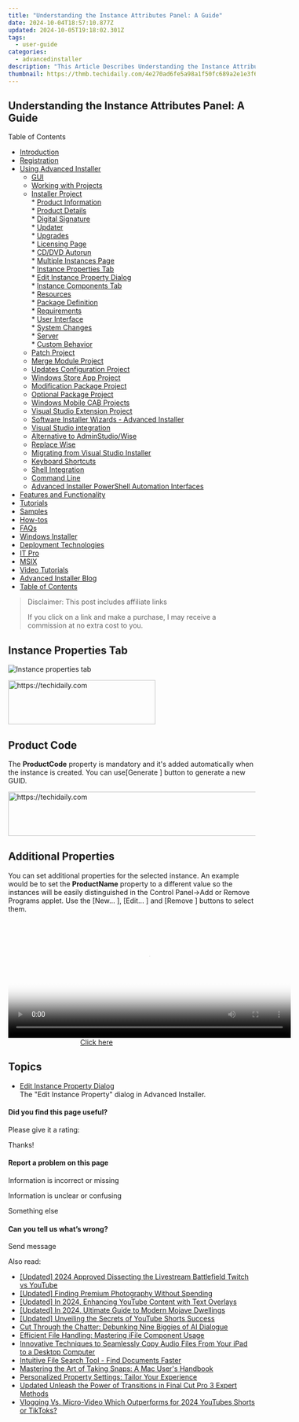```yaml
---
title: "Understanding the Instance Attributes Panel: A Guide"
date: 2024-10-04T18:57:10.877Z
updated: 2024-10-05T19:18:02.301Z
tags:
  - user-guide
categories:
  - advancedinstaller
description: "This Article Describes Understanding the Instance Attributes Panel: A Guide"
thumbnail: https://thmb.techidaily.com/4e270ad6fe5a98a1f50fc689a2e1e3f6ffaf5096f822ff56b7fa17a700e0f9cf.jpg
---
```


## Understanding the Instance Attributes Panel: A Guide

Table of Contents

* [Introduction](https://tools.techidaily.com/advancedinstaller/products/)
* [Registration](https://tools.techidaily.com/advancedinstaller/products/)
* [Using Advanced Installer](https://tools.techidaily.com/advancedinstaller/products/)  
   * [GUI](https://tools.techidaily.com/advancedinstaller/products/)  
   * [Working with Projects](https://tools.techidaily.com/advancedinstaller/products/)  
   * [Installer Project](https://tools.techidaily.com/advancedinstaller/products/)  
         * [Product Information](https://tools.techidaily.com/advancedinstaller/products/)  
                  * [Product Details](https://tools.techidaily.com/advancedinstaller/products/)  
                  * [Digital Signature](https://tools.techidaily.com/advancedinstaller/products/)  
                  * [Updater](https://tools.techidaily.com/advancedinstaller/products/)  
                  * [Upgrades](https://tools.techidaily.com/advancedinstaller/products/)  
                  * [Licensing Page](https://tools.techidaily.com/advancedinstaller/products/)  
                  * [CD/DVD Autorun](https://tools.techidaily.com/advancedinstaller/products/)  
                  * [Multiple Instances Page](https://tools.techidaily.com/advancedinstaller/products/)  
                              * [Instance Properties Tab](https://tools.techidaily.com/advancedinstaller/products/)  
                                             * [Edit Instance Property Dialog](https://tools.techidaily.com/advancedinstaller/products/)  
                              * [Instance Components Tab](https://tools.techidaily.com/advancedinstaller/products/)  
         * [Resources](https://tools.techidaily.com/advancedinstaller/products/)  
         * [Package Definition](https://tools.techidaily.com/advancedinstaller/products/)  
         * [Requirements](https://tools.techidaily.com/advancedinstaller/products/)  
         * [User Interface](https://tools.techidaily.com/advancedinstaller/products/)  
         * [System Changes](https://tools.techidaily.com/advancedinstaller/products/)  
         * [Server](https://tools.techidaily.com/advancedinstaller/products/)  
         * [Custom Behavior](https://tools.techidaily.com/advancedinstaller/products/)  
   * [Patch Project](https://tools.techidaily.com/advancedinstaller/products/)  
   * [Merge Module Project](https://tools.techidaily.com/advancedinstaller/products/)  
   * [Updates Configuration Project](https://tools.techidaily.com/advancedinstaller/products/)  
   * [Windows Store App Project](https://tools.techidaily.com/advancedinstaller/products/)  
   * [Modification Package Project](https://tools.techidaily.com/advancedinstaller/products/)  
   * [Optional Package Project](https://tools.techidaily.com/advancedinstaller/products/)  
   * [Windows Mobile CAB Projects](https://tools.techidaily.com/advancedinstaller/products/)  
   * [Visual Studio Extension Project](https://tools.techidaily.com/advancedinstaller/products/)  
   * [Software Installer Wizards - Advanced Installer](https://tools.techidaily.com/advancedinstaller/products/)  
   * [Visual Studio integration](https://tools.techidaily.com/advancedinstaller/products/)  
   * [Alternative to AdminStudio/Wise](https://tools.techidaily.com/advancedinstaller/products/)  
   * [Replace Wise](https://tools.techidaily.com/advancedinstaller/products/)  
   * [Migrating from Visual Studio Installer](https://tools.techidaily.com/advancedinstaller/products/)  
   * [Keyboard Shortcuts](https://tools.techidaily.com/advancedinstaller/products/)  
   * [Shell Integration](https://tools.techidaily.com/advancedinstaller/products/)  
   * [Command Line](https://tools.techidaily.com/advancedinstaller/products/)  
   * [Advanced Installer PowerShell Automation Interfaces](https://tools.techidaily.com/advancedinstaller/products/)
* [Features and Functionality](https://tools.techidaily.com/advancedinstaller/products/)
* [Tutorials](https://tools.techidaily.com/advancedinstaller/products/)
* [Samples](https://tools.techidaily.com/advancedinstaller/products/)
* [How-tos](https://tools.techidaily.com/advancedinstaller/products/)
* [FAQs](https://tools.techidaily.com/advancedinstaller/products/)
* [Windows Installer](https://tools.techidaily.com/advancedinstaller/products/)
* [Deployment Technologies](https://tools.techidaily.com/advancedinstaller/products/)
* [IT Pro](https://tools.techidaily.com/advancedinstaller/products/)
* [MSIX](https://tools.techidaily.com/advancedinstaller/products/)
* [Video Tutorials](https://tools.techidaily.com/advancedinstaller/products/)
* [Advanced Installer Blog](https://tools.techidaily.com/advancedinstaller/products/)
* [Table of Contents](https://tools.techidaily.com/advancedinstaller/products/)

>  Disclaimer: This post includes affiliate links
>
>  If you click on a link and make a purchase, I may receive a commission at no extra cost to you.
>

## Instance Properties Tab

![Instance properties tab](https://cdn.advancedinstaller.com/img/ui/instance-properties-tab.png "Instance properties tab")  

<!-- affiliate ads begin -->
<a href="https://aligracehair.sjv.io/c/5597632/1902319/19272" target="_top" id="1902319">
  <img src="//a.impactradius-go.com/display-ad/19272-1902319" border="0" alt="https://techidaily.com" width="300" height="90"/>
</a>
<img height="0" width="0" src="https://aligracehair.sjv.io/i/5597632/1902319/19272" style="position:absolute;visibility:hidden;" border="0" />
<!-- affiliate ads end -->

## Product Code

The **ProductCode** property is mandatory and it's added automatically when the instance is created. You can use\[Generate \] button to generate a new GUID.

<!-- affiliate ads begin -->
<a href="https://appsumo.8odi.net/c/5597632/2105859/7443" target="_top" id="2105859">
  <img src="//a.impactradius-go.com/display-ad/7443-2105859" border="0" alt="https://techidaily.com" width="728" height="90"/>
</a>
<img height="0" width="0" src="https://appsumo.8odi.net/i/5597632/2105859/7443" style="position:absolute;visibility:hidden;" border="0" />
<!-- affiliate ads end -->

## Additional Properties

You can set additional properties for the selected instance. An example would be to set the **ProductName** property to a different value so the instances will be easily distinguished in the Control Panel->Add or Remove Programs applet. Use the \[New... \], \[Edit... \] and \[Remove \] buttons to select them.

<!-- affiliate ads begin -->
<span id="1983545">
					<video width="576" height="240" style="cursor:pointer"
           poster="//a.impactradius-go.com/display-clicktoplayimage/1983545.png"
           onclick="if(!this.playClicked){this.play();this.setAttribute('controls',true);this.playClicked=true;}">
	   <source src="//a.impactradius-go.com/display-ad/22993-1983545">
	   <img src="//a.impactradius-go.com/display-clicktoplayimage/1983545.png" style="border: none; height: 100%; width: 100%; object-fit: contain">
	</video>
	<div style="width:360px;text-align:center"><a href="javascript:window.open(decodeURIComponent('https%3A%2F%2Fhomestyler.sjv.io%2Fc%2F5597632%2F1983545%2F22993'), '_blank');void(0);">Click here</a></div>
</span>
<img height="0" width="0" src="https://imp.pxf.io/i/5597632/1983545/22993" style="position:absolute;visibility:hidden;" border="0" />
<!-- affiliate ads end -->

## Topics

* [Edit Instance Property Dialog](https://tools.techidaily.com/advancedinstaller/products/)  
The "Edit Instance Property" dialog in Advanced Installer.

#### Did you find this page useful?

Please give it a rating:

 Thanks!

#### Report a problem on this page

Information is incorrect or missing

Information is unclear or confusing

Something else

#### Can you tell us what’s wrong?

Send message

<ins class="adsbygoogle"
     style="display:block"
     data-ad-format="autorelaxed"
     data-ad-client="ca-pub-7571918770474297"
     data-ad-slot="1223367746"></ins>

<ins class="adsbygoogle"
     style="display:block"
     data-ad-client="ca-pub-7571918770474297"
     data-ad-slot="8358498916"
     data-ad-format="auto"
     data-full-width-responsive="true"></ins>

<span class="atpl-alsoreadstyle">Also read:</span>
<div><ul>
<li><a href="https://fox-blue.techidaily.com/updated-2024-approved-dissecting-the-livestream-battlefield-twitch-vs-youtube/"><u>[Updated] 2024 Approved Dissecting the Livestream Battlefield Twitch vs YouTube</u></a></li>
<li><a href="https://article-files.techidaily.com/updated-finding-premium-photography-without-spending/"><u>[Updated] Finding Premium Photography Without Spending</u></a></li>
<li><a href="https://facebook-video-share.techidaily.com/updated-in-2024-enhancing-youtube-content-with-text-overlays/"><u>[Updated] In 2024, Enhancing YouTube Content with Text Overlays</u></a></li>
<li><a href="https://screen-mirroring-recording.techidaily.com/updated-in-2024-ultimate-guide-to-modern-mojave-dwellings/"><u>[Updated] In 2024, Ultimate Guide to Modern Mojave Dwellings</u></a></li>
<li><a href="https://facebook-record-videos.techidaily.com/updated-unveiling-the-secrets-of-youtube-shorts-success/"><u>[Updated] Unveiling the Secrets of YouTube Shorts Success</u></a></li>
<li><a href="https://tech-savvy.techidaily.com/cut-through-the-chatter-debunking-nine-biggies-of-ai-dialogue/"><u>Cut Through the Chatter: Debunking Nine Biggies of AI Dialogue</u></a></li>
<li><a href="https://fox-search.techidaily.com/efficient-file-handling-mastering-ifile-component-usage/"><u>Efficient File Handling: Mastering iFile Component Usage</u></a></li>
<li><a href="https://fox-search.techidaily.com/innovative-techniques-to-seamlessly-copy-audio-files-from-your-ipad-to-a-desktop-computer/"><u>Innovative Techniques to Seamlessly Copy Audio Files From Your iPad to a Desktop Computer</u></a></li>
<li><a href="https://fox-search.techidaily.com/intuitive-file-search-tool-find-documents-faster/"><u>Intuitive File Search Tool - Find Documents Faster</u></a></li>
<li><a href="https://fox-search.techidaily.com/mastering-the-art-of-taking-snaps-a-mac-users-handbook/"><u>Mastering the Art of Taking Snaps: A Mac User's Handbook</u></a></li>
<li><a href="https://fox-search.techidaily.com/personalized-property-settings-tailor-your-experience/"><u>Personalized Property Settings: Tailor Your Experience</u></a></li>
<li><a href="https://ai-video-tools.techidaily.com/updated-unleash-the-power-of-transitions-in-final-cut-pro-3-expert-methods/"><u>Updated Unleash the Power of Transitions in Final Cut Pro 3 Expert Methods</u></a></li>
<li><a href="https://facebook-video-share.techidaily.com/vlogging-vs-micro-video-which-outperforms-for-2024-youtubes-shorts-or-tiktoks/"><u>Vlogging Vs. Micro-Video Which Outperforms for 2024 YouTubes Shorts or TikToks?</u></a></li>
</ul></div>

